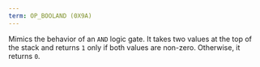 ```yaml
---
term: OP_BOOLAND (0X9A)
---
```


Mimics the behavior of an `AND` logic gate. It takes two values at the top of the stack and returns `1` only if both values are non-zero. Otherwise, it returns `0`.